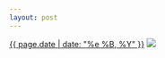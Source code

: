 ```yaml
---
layout: post
---
```


<p>
  <time><a href="/278">{{ page.date | date: "%e %B, %Y" }}</a></time>
  <a href="/278"><img src="{{ site.assets_url }}/278.jpg"/></a>
</p>
